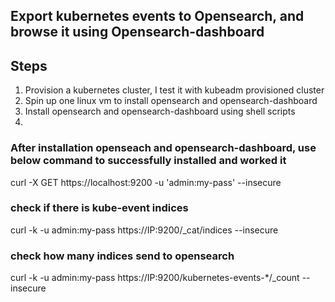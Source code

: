 ## Export kubernetes events to Opensearch, and browse it using Opensearch-dashboard

## Steps

1. Provision a kubernetes cluster, I test it with kubeadm provisioned cluster
2. Spin up one linux vm to install opensearch and opensearch-dashboard
3. Install opensearch and opensearch-dashboard using shell scripts
4. 


### After installation openseach and opensearch-dashboard, use below command to successfully installed and worked it
curl -X GET https://localhost:9200 -u 'admin:my-pass' --insecure

### check if there is kube-event indices
curl -k -u admin:my-pass https://IP:9200/_cat/indices --insecure

### check how many indices send to opensearch
curl -k -u admin:my-pass https://IP:9200/kubernetes-events-*/_count --insecure

